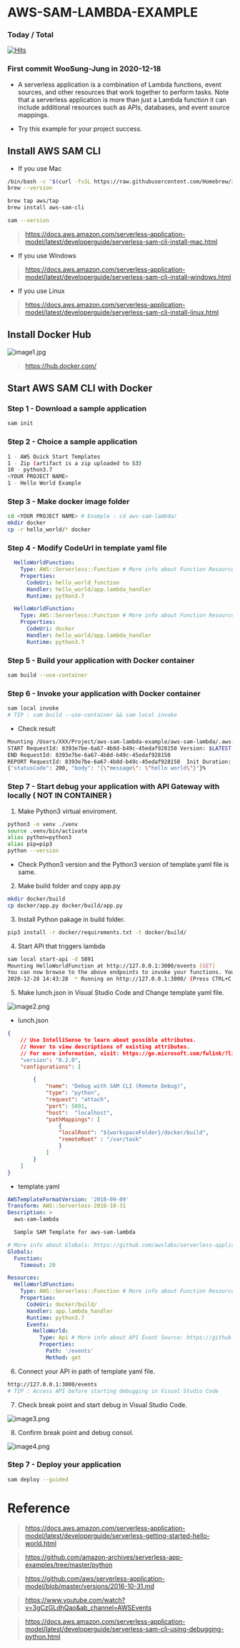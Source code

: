 # AWS-SAM-LAMBDA-EXAMPLE
### Today / Total
[![Hits](https://hits.seeyoufarm.com/api/count/incr/badge.svg?url=https%3A%2F%2Fgithub.com%2FWooSung-Jung%2Faws-sam-lambda-example&count_bg=%2379C83D&title_bg=%23555555&icon=&icon_color=%23E7E7E7&title=hits&edge_flat=false)](https://hits.seeyoufarm.com)
### First commit WooSung-Jung  in 2020-12-18

- A serverless application is a combination of Lambda functions, event sources, and other resources that work together to perform tasks. Note that a serverless application is more than just a Lambda function it can include additional resources such as APIs, databases, and event source mappings.

- Try this example for your project success.

## Install AWS SAM CLI

- If you use Mac

```bash
/bin/bash -c "$(curl -fsSL https://raw.githubusercontent.com/Homebrew/install/master/install.sh)"
brew --version

brew tap aws/tap
brew install aws-sam-cli

sam --version
```

> https://docs.aws.amazon.com/serverless-application-model/latest/developerguide/serverless-sam-cli-install-mac.html

- If you use Windows

> https://docs.aws.amazon.com/serverless-application-model/latest/developerguide/serverless-sam-cli-install-windows.html

- If you use Linux

> https://docs.aws.amazon.com/serverless-application-model/latest/developerguide/serverless-sam-cli-install-linux.html

## Install Docker Hub

![image1.jpg](./images/images1.png)

>https://hub.docker.com/ 

## Start AWS SAM CLI with Docker

### Step 1 - Download a sample application
```bash
sam init
```

### Step 2 - Choice  a sample application
```bash
1 - AWS Quick Start Templates
1 - Zip (artifact is a zip uploaded to S3)
10 - python3.7
<YOUR PROJECT NAME>
1 - Hello World Example
```

### Step 3 - Make docker image folder
```bash
cd <YOUR PROJECT NAME> # Example : cd aws-sam-lambda/
mkdir docker
cp -r hello_world/* docker
```

### Step 4 - Modify CodeUrl in template yaml file
```yaml
  HelloWorldFunction:
    Type: AWS::Serverless::Function # More info about Function Resource: https://github.com/awslabs/serverless-application-model/blob/master/versions/2016-10-31.md#awsserverlessfunction
    Properties:
      CodeUri: hello_world_function
      Handler: hello_world/app.lambda_handler
      Runtime: python3.7
```

```yaml
  HelloWorldFunction:
    Type: AWS::Serverless::Function # More info about Function Resource: https://github.com/awslabs/serverless-application-model/blob/master/versions/2016-10-31.md#awsserverlessfunction
    Properties:
      CodeUri: docker
      Handler: hello_world/app.lambda_handler
      Runtime: python3.7
```

### Step 5 - Build your application with Docker container
```bash
sam build --use-container
```

### Step 6 - Invoke your application with Docker container
```bash
sam local invoke
# TIP : sam build --use-container && sam local invoke
```

- Check result

```bash
Mounting /Users/XXX/Project/aws-sam-lambda-example/aws-sam-lambda/.aws-sam/build/HelloWorldFunction as /var/task:ro,delegated inside runtime container
START RequestId: 8393e7be-6a67-4b8d-b49c-45edaf928150 Version: $LATEST
END RequestId: 8393e7be-6a67-4b8d-b49c-45edaf928150
REPORT RequestId: 8393e7be-6a67-4b8d-b49c-45edaf928150  Init Duration: 0.31 ms  Duration: 119.65 ms       Billed Duration: 200 ms Memory Size: 128 MB     Max Memory Used: 128 MB
{"statusCode": 200, "body": "{\"message\": \"hello world\"}"}%     
```

### Step 7 - Start debug your application with API Gateway with locally ( NOT IN CONTAINER )

1. Make Python3 virtual enviroment.
```bash
python3 -m venv ./venv
source .venv/bin/activate
alias python=python3
alias pip=pip3
python --version
```
- Check Python3 version and the Python3 version of template.yaml file is same.

2. Make build folder and copy app.py
```bash
mkdir docker/build
cp docker/app.py docker/build/app.py
```

3. Install Python pakage in build folder.
```bash
pip3 install -r docker/requirements.txt -t docker/build/
```

4. Start API that triggers lambda
```bash
sam local start-api -d 5891
Mounting HelloWorldFunction at http://127.0.0.1:3000/events [GET]
You can now browse to the above endpoints to invoke your functions. You do not need to restart/reload SAM CLI while working on your functions, changes will be reflected instantly/automatically. You only need to restart SAM CLI if you update your AWS SAM template
2020-12-28 14:43:28  * Running on http://127.0.0.1:3000/ (Press CTRL+C to quit)
```

5. Make lunch.json in Visual Studio Code and Change template yaml file.

![image2.png](./images/images2.png)

- lunch.json
```json
{
    // Use IntelliSense to learn about possible attributes.
    // Hover to view descriptions of existing attributes.
    // For more information, visit: https://go.microsoft.com/fwlink/?linkid=830387
    "version": "0.2.0",
    "configurations": [

        {
            "name": "Debug with SAM CLI (Remote Debug)",
            "type": "python",
            "request": "attach",
            "port": 5891,
            "host":  "localhost",
            "pathMappings": [
                {
                "localRoot": "${workspaceFolder}/docker/build",
                "remoteRoot" : "/var/task"
                }
            ]
        }
    ]
}
```

- template.yaml
```yaml
AWSTemplateFormatVersion: '2010-09-09'
Transform: AWS::Serverless-2016-10-31
Description: >
  aws-sam-lambda

  Sample SAM Template for aws-sam-lambda

# More info about Globals: https://github.com/awslabs/serverless-application-model/blob/master/docs/globals.rst
Globals:
  Function:
    Timeout: 20

Resources:
  HelloWorldFunction:
    Type: AWS::Serverless::Function # More info about Function Resource: https://github.com/awslabs/serverless-application-model/blob/master/versions/2016-10-31.md#awsserverlessfunction
    Properties:
      CodeUri: docker/build/
      Handler: app.lambda_handler
      Runtime: python3.7
      Events:
        HelloWorld:
          Type: Api # More info about API Event Source: https://github.com/awslabs/serverless-application-model/blob/master/versions/2016-10-31.md#api
          Properties:
            Path: '/events'
            Method: get

```

6. Connect your API in path of template yaml file.
```bash
http://127.0.0.1:3000/events
# TIP : Access API before starting debugging in Visual Studio Code
```

7. Check break point and start debug in Visual Studio Code.

![image3.png](./images/images3.png)

8. Confirm break point and debug consol.

![image4.png](./images/images4.png)

### Step 7 - Deploy your application
```bash
sam deploy --guided
```

# Reference

> https://docs.aws.amazon.com/serverless-application-model/latest/developerguide/serverless-getting-started-hello-world.html

> https://github.com/amazon-archives/serverless-app-examples/tree/master/python

> https://github.com/aws/serverless-application-model/blob/master/versions/2016-10-31.md

> https://www.youtube.com/watch?v=3gCzGLdhQao&ab_channel=AWSEvents

> https://docs.aws.amazon.com/serverless-application-model/latest/developerguide/serverless-sam-cli-using-debugging-python.html